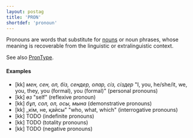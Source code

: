 ```yaml
---
layout: postag
title: 'PRON'
shortdef: 'pronoun'
---
```


Pronouns are words that substitute for <a href="NOUN.html">nouns</a>
or noun phrases, whose meaning is recoverable from the linguistic or
extralinguistic context.

See also [PronType]().

#### Examples

* [kk] _мен, сен, ол, біз, сендер, олар, сіз, сіздер_ "I, you, he/she/it, we, you, they, you (formal), you (formal)" (personal pronouns)
* [kk] _өз_ "self" (reflexive pronoun)
* [kk] _бұл, сол, ол, осы, мына_ (demonstrative pronouns)
* [kk] _кім, не, қайсы" "who, what, which" (interrogative pronouns)
* [kk] TODO (indefinite pronouns)
* [kk] TODO (totality pronouns)
* [kk] TODO (negative pronouns)

<!-- Interlanguage links updated Ne 5. května 2024, 18:19:40 CEST -->
